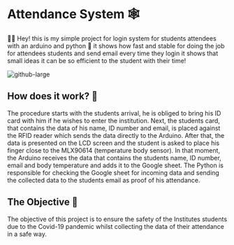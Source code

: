 # Attendance System 🕸

👋🏻 Hey! this is my simple project for login system for students attendees with an arduino and python 🐍 it shows how fast and stable for doing the job for attendees students and send email every time they login it shows that small ideas it can be so efficient to the student with their time!

![github-large](https://www.aranacorp.com/wp-content/uploads/python-arduino.png)



## How does it work? 🤔<br/>
The procedure starts with the students arrival, he is obliged to bring his ID card with him if he wishes to enter the institution.
Next, the students card, that contains the data of his name, ID number and email, is placed against the RFID reader which sends the data directly to the Arduino.
After that, the data is presented on the LCD screen and the student is asked to place his finger close to the MLX90614 (temperature body sensor).
In that moment, the Arduino receives the data that contains the students name, ID number, email and body temperature and adds it to the Google sheet.
The Python is responsible for checking the Google sheet for incoming data and sending the collected data to the students email as proof of his attendance.

## The Objective 🎯<br/>
The objective of this project is to ensure the safety of the Institutes students due to the Covid-19 pandemic whilst collecting the data of their attendance in a safe way.
